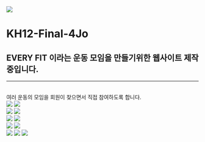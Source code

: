 <img src="https://capsule-render.vercel.app/api?type=waving&color=BDBDC8&height=150&section=header" />



# KH12-Final-4Jo

<h2>EVERY FIT 이라는 운동 모임을 만들기위한 웹사이트 제작중입니다.</h2>
<hr>
<br>
여러 운동의 모임을 회원이 찾으면서 직접 참여하도록 합니다.

<br>
<img src="https://github-readme-stats.vercel.app/api?username=tpfkalrrltk&show_icons=true&bg_color=00000000">
<img src="https://github-readme-stats.vercel.app/api/top-langs/?username=tpfkalrrltk&hide_progress=true">

<br>
<img src="https://github-readme-stats.vercel.app/api?username=Jelo777&show_icons=true&bg_color=00000000">
<img src="https://github-readme-stats.vercel.app/api/top-langs/?username=Jelo777&hide_progress=true">

<br>

<img src="https://github-readme-stats.vercel.app/api?username=seungseok2&show_icons=true&bg_color=00000000">
<img src="https://github-readme-stats.vercel.app/api/top-langs/?username=seungseok2&hide_progress=true">

<br>

<img src="https://github-readme-stats.vercel.app/api?username=soeun_git&show_icons=true&bg_color=00000000">
<img src="https://github-readme-stats.vercel.app/api/top-langs/?username=soeun_git&hide_progress=true">

<br>

<img src="https://github-readme-stats.vercel.app/api?username=yejishin95&show_icons=true&bg_color=00000000">
<img src="https://github-readme-stats.vercel.app/api/top-langs/?username=yejishin95&hide_progress=true">

<img src="https://capsule-render.vercel.app/api?type=waving&color=BDBDC8&height=150&section=footer" />
